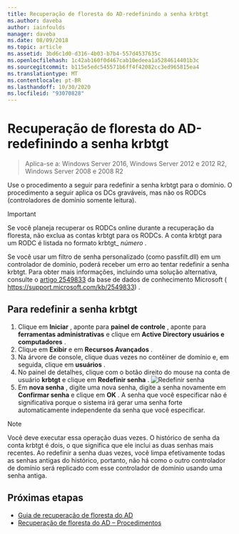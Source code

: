 ```yaml
---
title: Recuperação de floresta do AD-redefinindo a senha krbtgt
ms.author: daveba
author: iainfoulds
manager: daveba
ms.date: 08/09/2018
ms.topic: article
ms.assetid: 3bd6c1d0-d316-4b03-b7b4-557d4537635c
ms.openlocfilehash: 1c42ab160f0d467cab10edeea1a5284614401b3c
ms.sourcegitcommit: b115e5edc545571b6ff4f42082cc3ed965815ea4
ms.translationtype: MT
ms.contentlocale: pt-BR
ms.lasthandoff: 10/30/2020
ms.locfileid: "93070828"
---
```

# <a name="ad-forest-recovery---resetting-the-krbtgt-password"></a>Recuperação de floresta do AD-redefinindo a senha krbtgt

>Aplica-se a: Windows Server 2016, Windows Server 2012 e 2012 R2, Windows Server 2008 e 2008 R2

Use o procedimento a seguir para redefinir a senha krbtgt para o domínio. O procedimento a seguir aplica os DCs graváveis, mas não os RODCs (controladores de domínio somente leitura).

> [!IMPORTANT]
> Se você planeja recuperar os RODCs online durante a recuperação da floresta, não exclua as contas krbtgt para os RODCs. A conta krbtgt para um RODC é listada no formato krbtgt_ *número* .
>
> Se você usar um filtro de senha personalizado (como passfilt.dll) em um controlador de domínio, poderá receber um erro ao tentar redefinir a senha krbtgt. Para obter mais informações, incluindo uma solução alternativa, consulte o [artigo 2549833](https://support.microsoft.com/kb/2549833) da base de dados de conhecimento Microsoft ( https://support.microsoft.com/kb/2549833) .

## <a name="to-reset-the-krbtgt-password"></a>Para redefinir a senha krbtgt

1. Clique em **Iniciar** , aponte para **painel de controle** , aponte para **ferramentas administrativas** e clique em **Active Directory usuários e computadores** .
2. Clique em **Exibir** e em **Recursos Avançados** .
3. Na árvore de console, clique duas vezes no contêiner de domínio e, em seguida, clique em **usuários** .
4. No painel de detalhes, clique com o botão direito do mouse na conta de usuário **krbtgt** e clique em **Redefinir senha** .
   ![Redefinir senha](media/AD-Forest-Recovery-Resetting-the-krbtgt-password/resetpass1.png)
5. Em **nova senha** , digite uma nova senha, digite a senha novamente em **Confirmar senha** e clique em **OK** . A senha que você especificar não é significativa porque o sistema irá gerar uma senha forte automaticamente independente da senha que você especificar.

> [!NOTE]
> Você deve executar essa operação duas vezes. O histórico de senha da conta krbtgt é dois, o que significa que ele inclui as duas senhas mais recentes. Ao redefinir a senha duas vezes, você limpa efetivamente todas as senhas antigas do histórico, portanto, não há como o outro controlador de domínio será replicado com esse controlador de domínio usando uma senha antiga.

## <a name="next-steps"></a>Próximas etapas

- [Guia de recuperação de floresta do AD](AD-Forest-Recovery-Guide.md)
- [Recuperação de floresta do AD – Procedimentos](AD-Forest-Recovery-Procedures.md)
